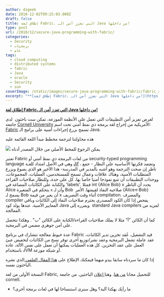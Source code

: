 ```yaml
---
author: dzgeek
date: 2010-12-02T09:25:03.000Z
draft: false
title: إطلاق لغة Fabric، التي تعزز أمن الـ Java من داخلها!
type: post
url: /2010/12/secure-java-programming-with-fabric/
categories:
  - Security
  - برمجيات
  - عام
tags:
  - cloud computing
  - distributed systems
  - fabric
  - Java
  - oracle
  - Security
  - sun
coverImage: /static/images/secure-java-programming-with-fabric/fabric_ar.jpg
excerpt: "**[إطلاق لغة Fabric، التي تعزز أمن الـ Java من داخلها!](https://www.it-scoop.com/2010/12/secure-java-programming-with-fabric)**\n\nلغرض تعزيز أمن التطبيقات التي تعمل على الأنظمة الموزعة، تمكن ست باحثون \_لدى جامعة [Cornell University](http://www.cornell.edu/) الأمريكية من إخراج لغة برمجة ذي نمط أمني تحت اسم: [Fabric](http://www.news.cornell.edu/stories/Sept10/Fabric.html) تسمح بزرع إجراءات أمنية"
---
```

**[إطلاق لغة Fabric، التي تعزز أمن الـ Java من داخلها!](https://www.it-scoop.com/2010/12/secure-java-programming-with-fabric)**

لغرض تعزيز أمن التطبيقات التي تعمل على الأنظمة الموزعة، تمكن ست باحثون  لدى جامعة [Cornell University](http://www.cornell.edu/) الأمريكية من إخراج لغة برمجة ذي نمط أمني تحت اسم: [Fabric](http://www.news.cornell.edu/stories/Sept10/Fabric.html) تسمح بزرع إجراءات أمنية على برامج الـ Java.

هذه محاولتنا لترجمة مخطط مبدأ اللغة القائمة عليه

![](/static/images/secure-java-programming-with-fabric/fabric_ar.jpg) يمكن الرجوع للمخط الأصلي من خلال المصدر أدناه

تعتبر Fabric من لغات البرمجة ذي نمط أمني أو security-typed programming language وهي في الأصل امتداد للغـة [Jif](http://www.cs.cornell.edu/jif/) ، وتعتمد فكرتها الأساسية على النظار - جمع ناظر إن صحت الترجمة وهو أشبه بالمدير في المدرسة- هذا الأخير هو الذي يصوغ ويزرع المتطلبات الأمنية، وهناك علاقات وعمال تسمح للمستخدمين، العمليات، المجموعات، ووحدات التطبيقات أن تتبع نموذجا أمنيا خاصا بها، كل على حدة، وللنظار صلاحيات القراءة والكتابة على الكائنات المصاغة في 'labels'. فمثلا int {Alice Bob} x يحدد أن الناظر Alice يتحكم في المتغيرة `x` وأن لـ Bob  صلاحية النفاذ لقيمتها. الأمر {Alice←Bob} يسمح لـ Bob أن يغير من قيمة x أثناء وقت التصريف compilation. والمصرف compiler يفحص إذا كان الكود المصدري يحترم صلاحيات النفاذ إلى الكائنات وباقي المعايير الأمنية. عندها يولد كود Java ويمرره إلى  standard Java compilers لمزيد من المعالجة.

كما أن الكائن "أ" مثلا لا يملك صلاحيات القراءة/الكتابة على الكائن "ب" . وهكذا نتحصل على أمن جوهري مضمن في البرمجية.

عدة خيوط معالجة تتشارك في برنامج Fabric قيد التشغيل، عُقد تخزين تدير الكائنات، عقد عاملة تشغل البرمجية وعقد نشر/توزيع أخرى توفر نسخ من الكائنات لتخفيض عبئ العمل على عقد التخزين. كل هذه العمليات يمكنها أن تعمل على نفس الآلة، عادة باستخدام JVM أو شبكة موزعة.

إذا كان ما سردناه سابقا يبدو مبهما فيمكنك الإطلاع على [هذا المقال العلمي ](http://www.cs.cornell.edu/andru/papers/fabric-sosp09.pdf)الذي نشره الباحثون نفسه.

النسخة الأولى من لغة Fabric, للتحميل مجانا [من هنا](http://www.cs.cornell.edu/Projects/fabric/releases/fabric-0.1.0.tar.gz). وهنا[ إعلان](http://www.news.cornell.edu/stories/Sept10/Fabric.html) الباحثين. من جامعة cornell.

-   ما رأيك بهكذا آلية؟ وهل سنرى استنساخا لها في لغات برمجة أخرى؟
